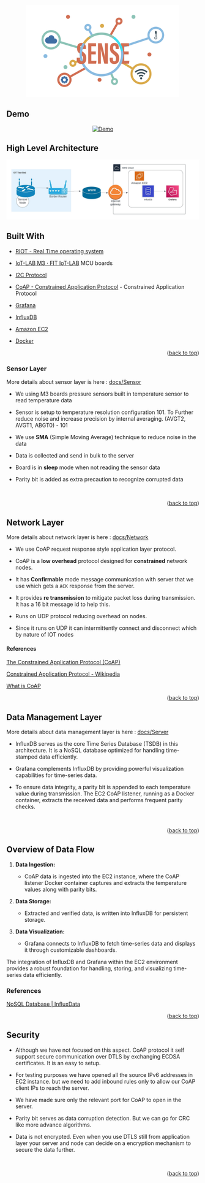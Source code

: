 <a name="readme-top"></a>

<p align="center">
  <img src="./images/logo_Logo.png" width="400"/>
</p>

<!-- TABLE OF CONTENTS -->
## Demo
<div align="center">
  <a href="https://www.youtube.com/watch?v=Y-Kq7G6Sz5Q"><img src="https://img.youtube.com/vi/Y-Kq7G6Sz5Q/0.jpg" alt="Demo"></a>
</div>

## High Level Architecture

![High Level Architecture](./images/architecture.jpeg)

<!-- BUILT WITH -->

## Built With

* [RIOT - Real Time operating system](https://www.riot-os.org/)

* [IoT-LAB M3 · FIT IoT-LAB](https://www.iot-lab.info/docs/boards/iot-lab-m3/) MCU boards

* [I2C Protocol](https://en.wikipedia.org/wiki/I%C2%B2C)

* [CoAP - Constrained Application Protocol](https://en.wikipedia.org/wiki/Constrained_Application_Protocol) - Constrained Application Protocol

* [Grafana](https://grafana.com/)

* [InfluxDB](https://www.influxdata.com/glossary/nosql-database/)

* [Amazon EC2](https://aws.amazon.com/ec2/)

* [Docker](https://www.docker.com/)
  
  <p align="right">(<a href="#readme-top">back to top</a>)</p>

### Sensor Layer

More details about sensor layer is here :  [docs/Sensor](./docs/SENSOR.md)

- We using M3 boards pressure sensors built in temperature sensor to read temperature data

- Sensor is setup to temperature resolution configuration 101. To Further reduce noise and increase precision by internal averaging. (AVGT2, AVGT1, ABGT0) - 101

- We use **SMA** (Simple Moving Average) technique to reduce noise in the data

- Data is collected and send in bulk to the server

- Board is in **sleep** mode when not reading the sensor data

- Parity bit is added as extra precaution to recognize corrupted data

                                                                                   <p align="right">(<a href="#readme-top">back to top</a>)</p>

## Network Layer

More details about network layer is here : [docs/Network](./docs/NETWORK.md)

- We use CoAP request response style application layer protocol.

- CoAP is a **low overhead** protocol designed for **constrained** network nodes.

- It has **Confirmable** mode message communication with server that we use which gets a `ACK` response from the server.

- It provides **re transmission** to mitigate packet loss during transmission. It has a 16 bit message id to help this.

- Runs on UDP protocol reducing overhead on nodes.

- Since it runs on UDP it can intermittently connect and disconnect which by nature of IOT nodes                                                                               

#### References

[The Constrained Application Protocol (CoAP)](https://datatracker.ietf.org/doc/html/rfc7252)

[Constrained Application Protocol - Wikipedia](https://en.wikipedia.org/wiki/Constrained_Application_Protocol)

[What is CoAP](https://www.radware.com/security/ddos-knowledge-center/ddospedia/coap/)

<p align="right">(<a href="#readme-top">back to top</a>)</p>

## Data Management Layer

More details about data management layer is here : [docs/Server](./docs/SERVER.md)

- InfluxDB serves as the core Time Series Database (TSDB) in this architecture. It is a NoSQL database optimized for handling time-stamped data efficiently.

- Grafana complements InfluxDB by providing powerful visualization capabilities for time-series data.

- To ensure data integrity, a parity bit is appended to each temperature value during transmission. The EC2 CoAP listener, running as a Docker container, extracts the received data and performs frequent parity checks.

                                                                                   <p align="right">(<a href="#readme-top">back to top</a>)</p>

## Overview of Data Flow
 
1. **Data Ingestion:**
   - CoAP data is ingested into the EC2 instance, where the CoAP listener Docker container captures and extracts the temperature values along with parity bits.
 
2. **Data Storage:**
   - Extracted and verified data, is written into InfluxDB for persistent storage.
 
3. **Data Visualization:**
   - Grafana connects to InfluxDB to fetch time-series data and displays it through customizable dashboards.
 
The integration of InfluxDB and Grafana within the EC2 environment provides a robust foundation for handling, storing, and visualizing time-series data efficiently.

### References

[NoSQL Database | InfluxData](https://www.influxdata.com/glossary/nosql-database/)

<p align="right">(<a href="#readme-top">back to top</a>)</p>

## Security
 
- Although we have not focused on this aspect. CoAP protocol it self support secure communication over DTLS by exchanging ECDSA certificates. It is an easy to setup.
 
- For testing purposes we have opened all the source IPv6 addresses in EC2 instance. but we need to add inbound rules only to allow our CoAP client IPs to reach the server.
 
- We have made sure only the relevant port for CoAP to open in the server.
 
- Parity bit serves as data corruption detection. But we can go for CRC like more advance algorithms.
 
- Data is not encrypted. Even when you use DTLS still from application layer your server and node can decide on a encryption mechanism to secure the data further.

                                                                                   <p align="right">(<a href="#readme-top">back to top</a>)</p>
